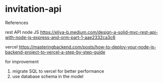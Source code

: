 # invitation-api

References

rest API node JS
https://eliya-b.medium.com/design-a-solid-mvc-rest-api-with-node-js-express-and-orm-part-1-aae2332ca3c6

vercel
https://masteringbackend.com/posts/how-to-deploy-your-node-js-backend-project-to-vercel-a-step-by-step-guide

for improvement
1. migrate SQL to vercel for better performance
2. use database schema in the model